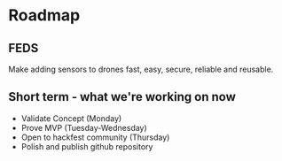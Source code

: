 # Roadmap

## FEDS

Make adding sensors to drones fast, easy, secure, reliable and reusable.

## Short term - what we're working on now

* Validate Concept (Monday)
* Prove MVP (Tuesday-Wednesday)
* Open to hackfest community (Thursday)
* Polish and publish github repository
